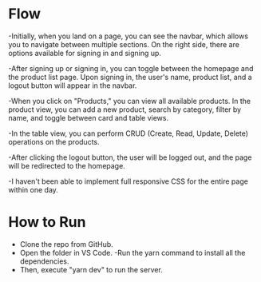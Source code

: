 # Flow
-Initially, when you land on a page, you can see the navbar, which allows you to navigate between multiple sections. On the right side, there are options available for signing in and signing up.

-After signing up or signing in, you can toggle between the homepage and the product list page. Upon signing in, the user's name, product list, and a logout button will appear in the navbar.

-When you click on "Products," you can view all available products. In the product view, you can add a new product, search by category, filter by name, and toggle between card and table views.

-In the table view, you can perform CRUD (Create, Read, Update, Delete) operations on the products.

-After clicking the logout button, the user will be logged out, and the page will be redirected to the homepage.

-I haven't been able to implement full responsive CSS for the entire page within one day.  

# How to Run
- Clone the repo from GitHub.
- Open the folder in VS Code.
-Run the yarn command to install all the dependencies.
- Then, execute "yarn dev" to run the server.